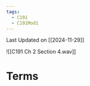 ```yaml
---
tags:
  - C191
  - C191Mod1
---
```

Last Updated on [[2024-11-29]]

![[C191 Ch 2 Section 4.wav]]

# Terms
